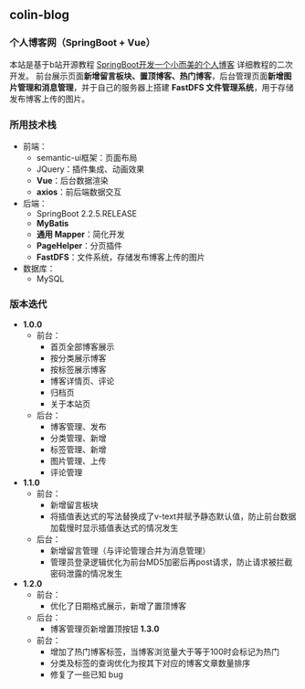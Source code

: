 ## colin-blog
### 个人博客网（SpringBoot + Vue）
本站是基于b站开源教程 [SpringBoot开发一个小而美的个人博客](https://www.bilibili.com/video/BV1nE411r7TF?p=1) 详细教程的二次开发。
前台展示页面**新增留言板块、置顶博客、热门博客**，后台管理页面**新增图片管理和消息管理**，并于自己的服务器上搭建 **FastDFS 文件管理系统**，用于存储发布博客上传的图片。

### 所用技术栈
- 前端：
	- semantic-ui框架：页面布局
	- JQuery：插件集成、动画效果
	- **Vue**：后台数据渲染 
	- **axios**：前后端数据交互
- 后端：
	- SpringBoot 2.2.5.RELEASE
	- **MyBatis**
	- **通用 Mapper**：简化开发
	- **PageHelper**：分页插件
	- **FastDFS**：文件系统，存储发布博客上传的图片
- 数据库：
	- MySQL

### 版本迭代
- **1.0.0**
	- 前台：
		- 首页全部博客展示
		- 按分类展示博客
		- 按标签展示博客
		- 博客详情页、评论
		- 归档页
		- 关于本站页
	- 后台：
		- 博客管理、发布
		- 分类管理、新增
		- 标签管理、新增
		- 图片管理、上传
		- 评论管理
- **1.1.0**
	- 前台：
		- 新增留言板块
		- 将插值表达式的写法替换成了v-text并赋予静态默认值，防止前台数据加载慢时显示插值表达式的情况发生
	- 后台：
		- 新增留言管理（与评论管理合并为消息管理）
		- 管理员登录逻辑优化为前台MD5加密后再post请求，防止请求被拦截密码泄露的情况发生
- **1.2.0**
	- 前台：
		- 优化了日期格式展示，新增了置顶博客
	- 后台：
		- 博客管理页新增置顶按钮
  **1.3.0**
  	- 前台：
		- 增加了热门博客标签，当博客浏览量大于等于100时会标记为热门
		- 分类及标签的查询优化为按其下对应的博客文章数量排序
		- 修复了一些已知 bug 
